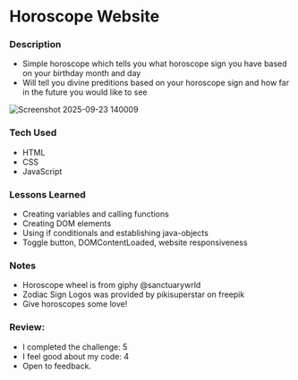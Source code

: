# Horoscope Website

### Description
- Simple horoscope which tells you what horoscope sign you have based on your birthday month and day
- Will tell you divine preditions based on your horoscope sign and how far in the future you would like to see

![Screenshot 2025-09-23 140009](https://github.com/user-attachments/assets/e3f55ec6-185a-4b07-9df6-7b75b626c68c)


### Tech Used
- HTML
- CSS
- JavaScript

### Lessons Learned
- Creating variables and calling functions
- Creating DOM elements
- Using if conditionals and establishing java-objects
- Toggle button, DOMContentLoaded, website responsiveness

### Notes
- Horoscope wheel is from giphy @sanctuarywrld
- Zodiac Sign Logos was provided by pikisuperstar on freepik
- Give horoscopes some love!

### Review:

- I completed the challenge: 5
- I feel good about my code: 4
- Open to feedback.
